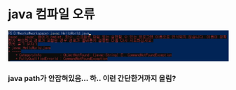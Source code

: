 java 컴파일 오류
================

<img src="https://github.com/bluhevn/TIL/blob/master/images/java_compile_error.png">

### java path가 안잡혀있음... 하.. 이런 간단한거까지 올림?
